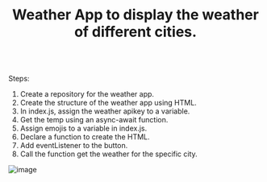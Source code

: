 

<h1 align='center'>Weather App to display the weather of different cities.</h1>
<br><br>

Steps: 
1.  Create a repository for the weather app.
2.  Create the structure of the weather app using HTML.
3.  In index.js, assign the weather apikey to a variable.
4.  Get the temp using an async-await function.
5.  Assign emojis to a variable in index.js.
6.  Declare a function to create the HTML.
7.  Add eventListener to the button.
8.  Call the function  get the weather for the specific city.


![image](https://user-images.githubusercontent.com/75956735/108943207-7556b000-76ac-11eb-92e9-0c4ad1e96f69.png)
